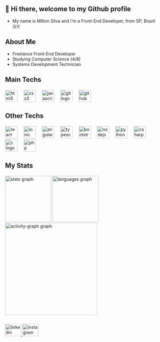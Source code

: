 ## 👋 Hi there, welcome to my Github profile

- My name is Milton Silva and i'm a Front-End Developer, from SP, Brazil 🇧🇷

## About Me
- Freelance Front-End Developer
- Studying Computer Science (4/8)
- Systems Development Technician

## <p align="left">Main Techs</p>

<div align="left">
  <img src="https://cdn.jsdelivr.net/gh/devicons/devicon/icons/html5/html5-original.svg" height="40" alt="html5 logo"  />
  <img width="12" />
  <img src="https://cdn.jsdelivr.net/gh/devicons/devicon/icons/css3/css3-original.svg" height="40" alt="css3 logo"  />
  <img width="12" />
  <img src="https://cdn.jsdelivr.net/gh/devicons/devicon/icons/javascript/javascript-original.svg" height="40" alt="javascript logo"  />
  <img width="12" />
  <img src="https://cdn.jsdelivr.net/gh/devicons/devicon/icons/git/git-original.svg" height="40" alt="git logo"  />
  <img width="12" />
  <img src
="https://cdn.jsdelivr.net/gh/devicons/devicon/icons/github/github-original.svg" height="40" alt="github logo"  />
</div>

## <p align="left">Other Techs</p>

<div align="left">
  <img src="https://cdn.jsdelivr.net/gh/devicons/devicon/icons/react/react-original.svg" height="40" alt="react logo"  />
  <img width="12" />
  <img src="https://cdn.jsdelivr.net/gh/devicons/devicon/icons/ionic/ionic-original.svg" height="40" alt="ionic logo"  />
  <img width="12" />
  <img src="https://cdn.jsdelivr.net/gh/devicons/devicon/icons/angularjs/angularjs-original.svg" height="40" alt="angularjs logo"  />
  <img width="12" />
  <img src="https://cdn.jsdelivr.net/gh/devicons/devicon/icons/typescript/typescript-original.svg" height="40" alt="typescript logo"  />
  <img width="12" />
  <img src="https://cdn.jsdelivr.net/gh/devicons/devicon/icons/bootstrap/bootstrap-original.svg" height="40" alt="bootstrap logo"  />
  <img width="12" />
  <img src="https://cdn.jsdelivr.net/gh/devicons/devicon/icons/nodejs/nodejs-original.svg" height="40" alt="nodejs logo"  />
  <img width="12" />
  <img src="https://cdn.jsdelivr.net/gh/devicons/devicon/icons/python/python-original.svg" height="40" alt="python logo"  />
  <img width="12" />
  <img src="https://cdn.jsdelivr.net/gh/devicons/devicon/icons/csharp/csharp-original.svg" height="40" alt="csharp logo"  />
  <img width="12" />
  <img src="https://cdn.jsdelivr.net/gh/devicons/devicon/icons/c/c-original.svg" height="40" alt="c logo"  />
  <img width="12" />
  <img src="https://cdn.jsdelivr.net/gh/devicons/devicon/icons/php/php-original.svg" height="40" alt="php logo"  />
  <img width="12" />
</div>

###

## <p align="left">My Stats</p>

<div align="left">
  <img src="https://github-readme-stats.vercel.app/api?username=miltonsilvaa&hide_title=false&hide_rank=false&show_icons=true&include_all_commits=true&count_private=true&disable_animations=false&theme=gruvbox_light&locale=en&hide_border=false&order=1" height="150" alt="stats graph"  />
  <img src="https://github-readme-stats.vercel.app/api/top-langs?username=miltonsilvaa&locale=en&hide_title=false&layout=compact&card_width=320&langs_count=5&theme=gruvbox_light&hide_border=false&order=2" height="150" alt="languages graph"  />
  <img src="https://github-readme-activity-graph.vercel.app/graph?username=miltonsilvaa&radius=16&theme=gruvbox&area=true&order=5" height="300" alt="activity-graph graph"  />
</div>

###

##

<div align="left">
  <a href="https://www.linkedin.com/in/miltonsilvaa/" target="_blank">
    <img src="https://github.com/miltonsilvaa/miltonsilvaa/assets/145921516/a0847ee5-9e4b-4be8-bcb1-98f04926b7bc" width="52" height="40" alt="linkedin logo"  />
  </a>
  <a href="https://instagram.com/miltonsilvax_/" target="_blank">
    <img src="https://github.com/miltonsilvaa/miltonsilvaa/assets/145921516/8eee5365-758c-4502-a359-31dbfa0dda2a" width="52" height="40" alt="instagram logo"  />
  </a>
</div>

###
